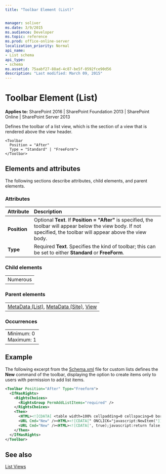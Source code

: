 ```yaml
---
title: "Toolbar Element (List)"


manager: soliver
ms.date: 3/9/2015
ms.audience: Developer
ms.topic: reference
ms.prod: office-online-server
localization_priority: Normal
api_name:
- List schema
api_type:
- schema
ms.assetid: 75aabf27-88ad-4c87-be5f-0592fce90d56
description: "Last modified: March 09, 2015"
---
```


# Toolbar Element (List)

 
  
 **Applies to:** SharePoint 2016 | SharePoint Foundation 2013 | SharePoint Online | SharePoint Server 2013
  
Defines the toolbar of a list view, which is the section of a view that is rendered above the view header.
  
```
<Toolbar
  Position = "After"
  Type = "Standard" | "FreeForm">
</Toolbar>
```

## Elements and attributes

The following sections describe attributes, child elements, and parent elements.

### Attributes

|**Attribute**|**Description**|
|:-----|:-----|
|**Position** <br/> |Optional **Text**. If **Position = "After"** is specified, the toolbar will appear below the view body. If not specified, the toolbar will appear above the view body.  <br/> |
|**Type** <br/> |Required **Text**. Specifies the kind of toolbar; this can be set to either **Standard** or **FreeForm**.  <br/> |
   
### Child elements

||
|:-----|
|Numerous |
   
### Parent elements

||
|:-----|
|[MetaData (List)](metadata-element-list.md), [MetaData (Site)](../../collaborative-application-markup-language-caml-schemas/site-schema/metadata-element-site.md), [View](view-element-list.md)|
   
### Occurrences

||
|:-----|
|Minimum: 0  <br/> Maximum: 1  <br/> |
   
## Example

The following excerpt from the [Schema.xml](http://msdn.microsoft.com/library/c2f01064-80d8-47ee-b602-ecf4c480ac56%28Office.15%29.aspx) file for custom lists defines the **New** command of the toolbar, displaying the option to create items only to users with permission to add list items. 
  
```XML
<Toolbar Position="After" Type="Freeform">
  <IfHasRights>
    <RightsChoices>
      <RightsGroup PermAddListItems="required" />
    </RightsChoices>
    <Then>
      <HTML><![CDATA[ <table width=100% cellpadding=0 cellspacing=0 border=0 > <tr> <td colspan="2" class="ms-partline"><IMG SRC="/_layouts/images/blank.gif" width=1 height=1 alt=""></td> </tr> <tr> <td class="ms-addnew" style="padding-bottom: 3px"> <img src="/_layouts/images/rect.gif" alt="">&amp;nbsp;<a class="ms-addnew" ID="idAddNewItem" href="]]></HTML>
      <URL Cmd="New" /><HTML><![CDATA[" ONCLICK="javascript:NewItem(']]></HTML>
      <URL Cmd="New" /><HTML><![CDATA[', true);javascript:return false;" target="_self">]]></HTML><HTML><!-- _locID_text="onetid6" _locComment="{StringCategory=HTX}" -->$Resources:core,addnewitem;</HTML><HTML><![CDATA[</a> </td> </tr> <tr><td><IMG SRC="/_layouts/images/blank.gif" width=1 height=5 alt=""></td></tr> </table>]]></HTML>
    </Then>
  </IfHasRights>
</Toolbar>
```

## See also



[List Views](http://msdn.microsoft.com/library/43e6ba7e-eddb-418a-a570-c0815016fc17%28Office.15%29.aspx)

